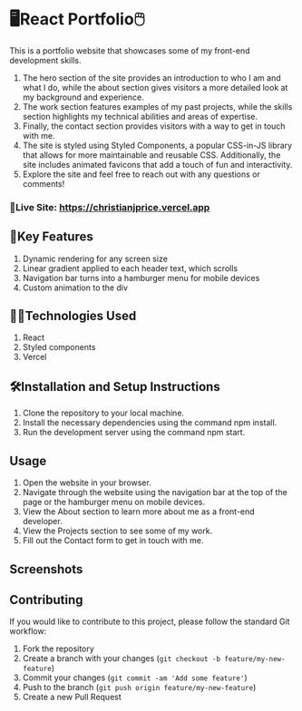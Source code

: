 # 🖥React Portfolio🖱


This is a portfolio website that showcases some of my front-end development skills. 
1. The hero section of the site provides an introduction to who I am and what I do, while the about section gives visitors a more detailed look at my background and experience.
2. The work section features examples of my past projects, while the skills section highlights my technical abilities and areas of expertise.
3. Finally, the contact section provides visitors with a way to get in touch with me.
4. The site is styled using Styled Components, a popular CSS-in-JS library that allows for more maintainable and reusable CSS. Additionally, the site includes animated favicons that add a touch of fun and interactivity.
5. Explore the site and feel free to reach out with any questions or comments!

### 📡Live Site: https://christianjprice.vercel.app

## 🔑Key Features

1. Dynamic rendering for any screen size
2. Linear gradient applied to each header text, which scrolls
3. Navigation bar turns into a hamburger menu for mobile devices
4. Custom animation to the div

## 👨‍💻Technologies Used

1. React
2. Styled components
3. Vercel

## 🛠Installation and Setup Instructions

1. Clone the repository to your local machine.
2. Install the necessary dependencies using the command npm install.
3. Run the development server using the command npm start.

## Usage

1. Open the website in your browser.
2. Navigate through the website using the navigation bar at the top of the page or the hamburger menu on mobile devices.
3. View the About section to learn more about me as a front-end developer.
4. View the Projects section to see some of my work.
5. Fill out the Contact form to get in touch with me.

## Screenshots


## Contributing

If you would like to contribute to this project, please follow the standard Git workflow:

1. Fork the repository
2. Create a branch with your changes (`git checkout -b feature/my-new-feature`)
3. Commit your changes (`git commit -am 'Add some feature'`)
4. Push to the branch (`git push origin feature/my-new-feature`)
5. Create a new Pull Request

